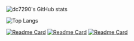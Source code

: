 ![dc7290's GitHub stats](https://github-readme-stats.vercel.app/api?username=dc7290&theme=cobalt)

![Top Langs](https://github-readme-stats.vercel.app/api/top-langs/?username=dc7290&layout=compact&theme=cobalt)

[![Readme Card](https://github-readme-stats.vercel.app/api/pin/?username=dc7290&repo=nextjs-microcms-blog&theme=cobalt)](https://github.com/dc7290/nextjs-microcms-blog)
[![Readme Card](https://github-readme-stats.vercel.app/api/pin/?username=dc7290&repo=microcms-richedit-processer&theme=cobalt)](https://github.com/dc7290/microcms-richedit-processer)
[![Readme Card](https://github-readme-stats.vercel.app/api/pin/?username=dc7290&repo=next-router-prefetch&theme=cobalt)](https://github.com/dc7290/next-router-prefetch)
